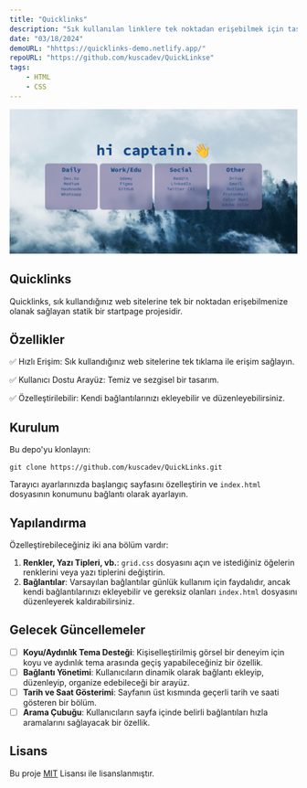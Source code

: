 ```yaml
---
title: "Quicklinks"
description: "Sık kullanılan linklere tek noktadan erişebilmek için tasarlanmış statik startpage."
date: "03/18/2024"
demoURL: "hhttps://quicklinks-demo.netlify.app/"
repoURL: "https://github.com/kuscadev/QuickLinkse"
tags:
    - HTML
    - CSS
---
```


![Quicklinks](./screenshot.webp)

## Quicklinks

Quicklinks, sık kullandığınız web sitelerine tek bir noktadan erişebilmenize olanak sağlayan statik bir startpage projesidir.

## Özellikler

✅ Hızlı Erişim: Sık kullandığınız web sitelerine tek tıklama ile erişim sağlayın.

✅ Kullanıcı Dostu Arayüz: Temiz ve sezgisel bir tasarım.

✅ Özelleştirilebilir: Kendi bağlantılarınızı ekleyebilir ve düzenleyebilirsiniz.


## Kurulum

Bu depo'yu klonlayın:

```
git clone https://github.com/kuscadev/QuickLinks.git
```

Tarayıcı ayarlarınızda başlangıç sayfasını özelleştirin ve `index.html` dosyasının konumunu bağlantı olarak ayarlayın.

## Yapılandırma

Özelleştirebileceğiniz iki ana bölüm vardır:

1. **Renkler, Yazı Tipleri, vb.**: `grid.css` dosyasını açın ve istediğiniz öğelerin renklerini veya yazı tiplerini değiştirin.
2. **Bağlantılar**: Varsayılan bağlantılar günlük kullanım için faydalıdır, ancak kendi bağlantılarınızı ekleyebilir ve gereksiz olanları `index.html` dosyasını düzenleyerek kaldırabilirsiniz.

## Gelecek Güncellemeler

- [ ] **Koyu/Aydınlık Tema Desteği**: Kişiselleştirilmiş görsel bir deneyim için koyu ve aydınlık tema arasında geçiş yapabileceğiniz bir özellik.
- [ ] **Bağlantı Yönetimi**: Kullanıcıların dinamik olarak bağlantı ekleyip, düzenleyip, organize edebileceği bir arayüz.
- [ ] **Tarih ve Saat Gösterimi**: Sayfanın üst kısmında geçerli tarih ve saati gösteren bir bölüm.
- [ ] **Arama Çubuğu**: Kullanıcıların sayfa içinde belirli bağlantıları hızla aramalarını sağlayacak bir özellik.

## Lisans

Bu proje [MIT](https://opensource.org/license/mit) Lisansı ile lisanslanmıştır.
